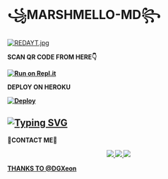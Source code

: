 # ꧁MARSHMELLO-MD꧂
[![REDAYT.jpg](https://i.postimg.cc/Z5Hsr0wV/REDAYT.jpg)](https://postimg.cc/9D4B2X57)



<b>SCAN QR CODE FROM HERE👇

[![Run on Repl.it](https://repl.it/badge/github/quiec/whatsAlfa)](https://replit.com/@thamidudeshan/MARSHMELLO-MD-QR-CODE?v=1#)

<b>DEPLOY ON HEROKU
  
[![Deploy](https://www.herokucdn.com/deploy/button.svg)](https://heroku.com/deploy?template=https://github.com/Thami2007/MARSHMELLO-MD/)


## [![Typing SVG](https://readme-typing-svg.herokuapp.com?font=Rockstar-ExtraBold&color=F33A6A&lines=WELCOME+TO+Astro+MD+WA+BOT.;CREATED+BY+VIHANGA+YT;BEST+MULTIDEVICE+WA+BOT;THANKS+FOR+VISITING+MY+GIT)](https://git.io/typing-svg)


<b>🎀CONTACT ME🥰
<p align="center">
<a href="https://wa.me/94769285793"><img src="https://img.shields.io/badge/Contact REDA-25D366?style=for-the-badge&logo=whatsapp&logoColor=white" />
<a href="https://chat.whatsapp.com/Gvbjt23lqZs3qlgXpnMH1g"><img src="https://img.shields.io/badge/Join Official GC-25D366?style=for-the-badge&logo=whatsapp&logoColor=white" />
<a href="https://youtube.com/c/REDAFF_0WYRyO3A"><img src="https://img.shields.io/badge/Subscribe REDAYT-ff0000?style=for-the-badge&logo=youtube&logoColor=ff000000&link=https://www.youtube.com/c/REDAFF" /><br>
</p>



<b>THANKS TO
@DGXeon

